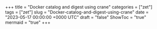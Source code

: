 +++
title = "Docker catalog and digest using crane"
categories = ["zet"]
tags = ["zet"]
slug = "Docker-catalog-and-digest-using-crane"
date = "2023-05-17 00:00:00 +0000 UTC"
draft = "false"
ShowToc = "true"
mermaid = "true"
+++


